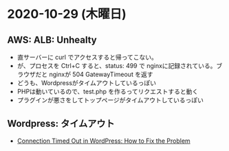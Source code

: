 # 2020-10-29 (木曜日)

## AWS: ALB: Unhealty

- 直サーバーに curl でアクセスすると帰ってこない。
- が、プロセスを Ctrl+C すると、status: 499 で nginxに記録されている。ブラウザだと nginxが 504 GatewayTimeout を返す
- どうも、Wordpressがタイムアウトしているっぽい
- PHPは動いているので、test.php を作るってリクエストすると動く
- プラグインが悪さをしてトップページがタイムアウトしているっぽい


## Wordpress: タイムアウト

- [Connection Timed Out in WordPress: How to Fix the Problem](https://trustiko.com/connection-timed-out-in-wordpress/)
